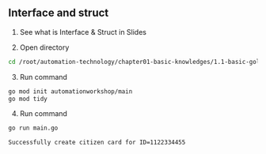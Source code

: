 ## Interface and struct

1. See what is Interface & Struct in Slides

2. Open directory
```bash
cd /root/automation-technology/chapter01-basic-knowledges/1.1-basic-golang/05-interface-struct
```

3. Run command
```bash
go mod init automationworkshop/main
go mod tidy
```

4. Run command
```bash
go run main.go
```

```bash
Successfully create citizen card for ID=1122334455
```